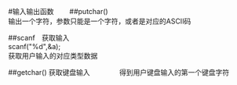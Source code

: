 #输入输出函数　　
##putchar()      
输出一个字符，参数只能是一个字符，或者是对应的ASCII码　　　　

##scanf　获取输入      
scanf("%d",&a);   
获取用户输入的对应类型数据

##getchar() 获取键盘输入　　　　
得到用户键盘输入的第一个键盘字符